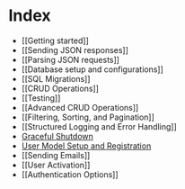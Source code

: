 # Index

- [[Getting started]]
- [[Sending JSON responses]]
- [[Parsing JSON requests]]
- [[Database setup and configurations]]
- [[SQL Migrations]]
- [[CRUD Operations]]
- [[Testing]]
- [[Advanced CRUD Operations]]
- [[Filtering, Sorting, and Pagination]]
- [[Structured Logging and Error Handling]]
- [Graceful Shutdown](Graceful%20Shutdown.md)
- [User Model Setup and Registration](User%20Model%20Setup%20and%20Registration.md)
- [[Sending Emails]]
- [[User Activation]]
- [[Authentication Options]]
